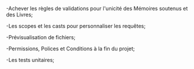 -Achever les règles de validations pour l'unicité des Mémoires soutenus et des Livres;

-Les scopes et les casts pour personnaliser les requêtes;

-Prévisualisation de fichiers;

-Permissions, Polices et Conditions à la fin du projet;

-Les tests unitaires;
